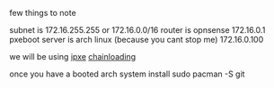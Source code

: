 few things to note 

subnet is 172.16.255.255 or 172.16.0.0/16
router is opnsense 172.16.0.1
pxeboot server is arch linux (because you cant stop me) 172.16.0.100

we will be using [ipxe](https://ipxe.org) [chainloading](https://ipxe.org/howto/chainloading)

once you have a booted arch system install 
sudo pacman -S git    
